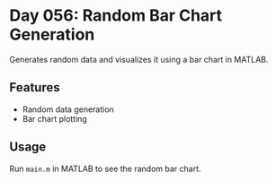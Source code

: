 
# Day 056: Random Bar Chart Generation

Generates random data and visualizes it using a bar chart in MATLAB.

## Features
- Random data generation
- Bar chart plotting

## Usage
Run `main.m` in MATLAB to see the random bar chart.
